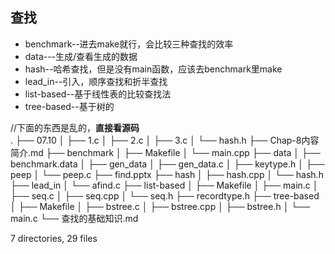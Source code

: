 ## 查找

- benchmark--进去make就行，会比较三种查找的效率
- data---生成/查看生成的数据
- hash--哈希查找，但是没有main函数，应该去benchmark里make
- lead_in--引入，顺序查找和折半查找
- list-based--基于线性表的比较查找法
- tree-based--基于树的

//下面的东西是乱的，**直接看源码**<br>
.
├── 07.10
│   ├── 1.c
│   ├── 2.c
│   ├── 3.c
│   └── hash.h
├── Chap-8内容简介.md
├── benchmark
│   ├── Makefile
│   └── main.cpp
├── data
│   ├── benchmark.data
│   ├── gen_data
│   ├── gen_data.c
│   ├── keytype.h
│   ├── peep
│   └── peep.c
├── find.pptx
├── hash
│   ├── hash.cpp
│   └── hash.h
├── lead_in
│   └── afind.c
├── list-based
│   ├── Makefile
│   ├── main.c
│   ├── seq.c
│   ├── seq.cpp
│   └── seq.h
├── recordtype.h
├── tree-based
│   ├── Makefile
│   ├── bstree.c
│   ├── bstree.cpp
│   ├── bstree.h
│   └── main.c
└── 查找的基础知识.md

7 directories, 29 files